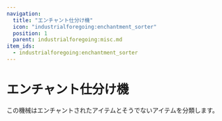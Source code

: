 ```yaml
---
navigation:
  title: "エンチャント仕分け機"
  icon: "industrialforegoing:enchantment_sorter"
  position: 1
  parent: industrialforegoing:misc.md
item_ids:
  - industrialforegoing:enchantment_sorter
---
```


# エンチャント仕分け機

この機械はエンチャントされたアイテムとそうでないアイテムを分類します。



<Recipe id="industrialforegoing:enchantment_sorter" />

